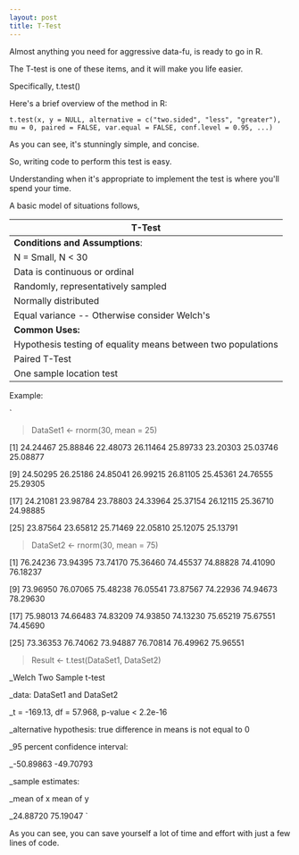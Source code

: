 ```yaml
---
layout: post
title: T-Test
---
```


Almost anything you need for aggressive data-fu, is ready to go in R. 

The T-test is one of these items, and it will make you life easier.

Specifically, t.test()

Here's a brief overview of the method in R:


`
t.test(x, y = NULL,
              alternative = c("two.sided", "less", "greater"),
              mu = 0, paired = FALSE, var.equal = FALSE,
              conf.level = 0.95, ...)
`

As you can see, it's stunningly simple, and concise. 

So, writing code to perform this test is easy.

Understanding when it's appropriate to implement the test is where you'll spend your time. 

A basic model of situations follows, 

|T-Test|
|------|
|**Conditions and Assumptions**:|
|N = Small, N < 30|
|Data is continuous or ordinal|
|Randomly, representatively sampled|
|Normally distributed|
|Equal variance -- Otherwise consider Welch's|
|**Common Uses:**|
|Hypothesis testing of equality means between two populations|
|Paired T-Test| 
|One sample location test|


Example:

`
> DataSet1 <- rnorm(30, mean = 25)

[1] 24.24467 25.88846 22.48073 26.11464 25.89733 23.20303 25.03746 25.08877

[9] 24.50295 26.25186 24.85041 26.99215 26.81105 25.45361 24.76555 25.29305

[17] 24.21081 23.98784 23.78803 24.33964 25.37154 26.12115 25.36710 24.98885

[25] 23.87564 23.65812 25.71469 22.05810 25.12075 25.13791

> DataSet2 <- rnorm(30, mean = 75)

[1] 76.24236 73.94395 73.74170 75.36460 74.45537 74.88828 74.41090 76.18237

[9] 73.96950 76.07065 75.48238 76.05541 73.87567 74.22936 74.94673 78.29630

[17] 75.98013 74.66483 74.83209 74.93850 74.13230 75.65219 75.67551 74.45690

[25] 73.36353 76.74062 73.94887 76.70814 76.49962 75.96551

> Result <- t.test(DataSet1, DataSet2)

_Welch Two Sample t-test

_data:  DataSet1 and DataSet2

_t = -169.13, df = 57.968, p-value < 2.2e-16

_alternative hypothesis: true difference in means is not equal to 0

_95 percent confidence interval:

_-50.89863 -49.70793

_sample estimates:

_mean of x mean of y 

_24.88720  75.19047
`

As you can see, you can save yourself a lot of time and effort with just a few lines of code. 








